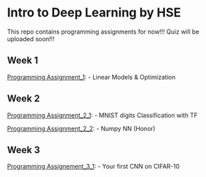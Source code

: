 # Intro to Deep Learning by HSE

This repo contains programming assignments for now!!! Quiz will be uploaded soon!!!
## Week 1

[Programming Assignment_1](https://github.com/AKASH2907/Introduction_to_Deep_Learning_Coursera/blob/master/Week_1_PA/week01_pa.ipynb): - Linear Models & Optimization

## Week 2

[Programming Assignment_2_1](https://github.com/AKASH2907/Introduction_to_Deep_Learning_Coursera/blob/master/Week_2_PA_1/digits_classification.ipynb): - MNIST digits Classification with TF

[Programming Assignment_2_2](https://github.com/AKASH2907/Introduction_to_Deep_Learning_Coursera/blob/master/Week_2_PA_2/NumpyNN%2B%2528honor%2529.ipynb): - Numpy NN (Honor)

## Week 3

[Programming Assignement_3_1](https://github.com/AKASH2907/Introduction_to_Deep_Learning_Coursera/blob/master/Week_3_%20PA1/week3_task1_first_cnn_cifar10_clean.ipynb): - Your first CNN on CIFAR-10
